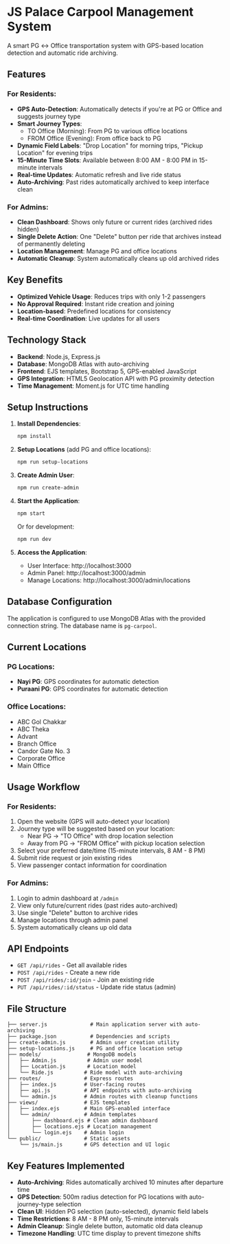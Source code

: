 # JS Palace Carpool Management System

A smart PG ↔ Office transportation system with GPS-based location detection and automatic ride archiving.

## Features

### For Residents:
- **GPS Auto-Detection**: Automatically detects if you're at PG or Office and suggests journey type
- **Smart Journey Types**: 
  - TO Office (Morning): From PG to various office locations
  - FROM Office (Evening): From office back to PG
- **Dynamic Field Labels**: "Drop Location" for morning trips, "Pickup Location" for evening trips
- **15-Minute Time Slots**: Available between 8:00 AM - 8:00 PM in 15-minute intervals
- **Real-time Updates**: Automatic refresh and live ride status
- **Auto-Archiving**: Past rides automatically archived to keep interface clean

### For Admins:
- **Clean Dashboard**: Shows only future or current rides (archived rides hidden)
- **Single Delete Action**: One "Delete" button per ride that archives instead of permanently deleting
- **Location Management**: Manage PG and office locations
- **Automatic Cleanup**: System automatically cleans up old archived rides

## Key Benefits

- **Optimized Vehicle Usage**: Reduces trips with only 1-2 passengers
- **No Approval Required**: Instant ride creation and joining
- **Location-based**: Predefined locations for consistency
- **Real-time Coordination**: Live updates for all users

## Technology Stack

- **Backend**: Node.js, Express.js
- **Database**: MongoDB Atlas with auto-archiving
- **Frontend**: EJS templates, Bootstrap 5, GPS-enabled JavaScript
- **GPS Integration**: HTML5 Geolocation API with PG proximity detection
- **Time Management**: Moment.js for UTC time handling

## Setup Instructions

1. **Install Dependencies**:
   ```bash
   npm install
   ```

2. **Setup Locations** (add PG and office locations):
   ```bash
   npm run setup-locations
   ```

3. **Create Admin User**:
   ```bash
   npm run create-admin
   ```

4. **Start the Application**:
   ```bash
   npm start
   ```
   Or for development:
   ```bash
   npm run dev
   ```

4. **Access the Application**:
   - User Interface: http://localhost:3000
   - Admin Panel: http://localhost:3000/admin
   - Manage Locations: http://localhost:3000/admin/locations

## Database Configuration

The application is configured to use MongoDB Atlas with the provided connection string. The database name is `pg-carpool`.

## Current Locations

### PG Locations:
- **Nayi PG**: GPS coordinates for automatic detection
- **Puraani PG**: GPS coordinates for automatic detection

### Office Locations:
- ABC Gol Chakkar
- ABC Theka  
- Advant
- Branch Office
- Candor Gate No. 3
- Corporate Office
- Main Office

## Usage Workflow

### For Residents:
1. Open the website (GPS will auto-detect your location)
2. Journey type will be suggested based on your location:
   - Near PG → "TO Office" with drop location selection
   - Away from PG → "FROM Office" with pickup location selection
3. Select your preferred date/time (15-minute intervals, 8 AM - 8 PM)
4. Submit ride request or join existing rides
5. View passenger contact information for coordination

### For Admins:
1. Login to admin dashboard at `/admin`
2. View only future/current rides (past rides auto-archived)
3. Use single "Delete" button to archive rides
4. Manage locations through admin panel
5. System automatically cleans up old data

## API Endpoints

- `GET /api/rides` - Get all available rides
- `POST /api/rides` - Create a new ride
- `POST /api/rides/:id/join` - Join an existing ride
- `PUT /api/rides/:id/status` - Update ride status (admin)

## File Structure

```
├── server.js              # Main application server with auto-archiving
├── package.json           # Dependencies and scripts
├── create-admin.js        # Admin user creation utility
├── setup-locations.js     # PG and office location setup
├── models/               # MongoDB models
│   ├── Admin.js          # Admin user model
│   ├── Location.js       # Location model
│   └── Ride.js          # Ride model with auto-archiving
├── routes/              # Express routes
│   ├── index.js         # User-facing routes
│   ├── api.js           # API endpoints with auto-archiving
│   └── admin.js         # Admin routes with cleanup functions
├── views/               # EJS templates
│   ├── index.ejs        # Main GPS-enabled interface
│   └── admin/           # Admin templates
│       ├── dashboard.ejs # Clean admin dashboard
│       ├── locations.ejs # Location management
│       └── login.ejs    # Admin login
└── public/              # Static assets
    └── js/main.js       # GPS detection and UI logic
```

## Key Features Implemented

- **Auto-Archiving**: Rides automatically archived 10 minutes after departure time
- **GPS Detection**: 500m radius detection for PG locations with auto-journey-type selection
- **Clean UI**: Hidden PG selection (auto-selected), dynamic field labels
- **Time Restrictions**: 8 AM - 8 PM only, 15-minute intervals
- **Admin Cleanup**: Single delete button, automatic old data cleanup
- **Timezone Handling**: UTC time display to prevent timezone shifts
